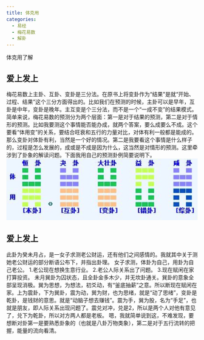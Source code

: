 ```yaml
---
title: 体克用
categories:
  - 易经
  - 梅花易数
  - 解卦
---
```

体克用了解

## 爱上发上

梅花易数上主卦、互卦、变卦是三分法。在原书上将变卦作为“结果"是就“开始、过程、结果”这个三分方面得出的。比如我们在预测的时候，主卦可以是早年，互卦是中年，变卦是晚年。主互变是个三分法，而不是一个“一成不变”的结果模式。
简单来说，梅花易数的预测分为两个层面：第一是对于结果的预测，第二是对于情形的预测。比如我要测这个事情能否能办成，就两个答案，要么成要么不成。这个要看“体用变”的关系，要结合旺衰和五行的力量对比，对体有利一般都是能成的。那么变卦对体卦有利，当然是一个好的情况。第二是我要看这个事情是什么样子的，过程是怎么发展的，成或是不成是因为什么，这当然是对情形的预测。这里牵涉到了卦象的解读问题。下面我用自己的预测卦例简要说明下。
![-w395](/images/15856504557634.jpg)
## 爱上发上
此卦为癸未月占，是一女子求测老公财运，还有他们之间感情的。我就其中关于测她老公财运的部分断语公布下，并指出卦理。
女子求测，体卦为自己，用卦为自己老公。
1.老公现在想换生意行业。
2.老公人际关系出了问题。
3.现在赋闲在家打算投资。
未月巽卦为囚状态，且全卦金多木少，并无坎卦通关。巽卦的意象全部呈现消极。巽为思想，为想法，初爻动，有“釜底抽薪”之意。所以断现在赋闲在家。上为震卦，下为巽卦，震为动，巽为财，也为思绪，就是“动了思绪”，变卦是乾卦，是钱财的意思。就是“动脑子想去赚钱”。震为手，巽为股，名为“手足”，也就是朋友，即人际关系出现问题了。震兑对冲，兑是2，所以是两个人对他有意见了，兑下为乾卦，所以对方两人都是老板。
嗯，我就简单说到这，不难发现，要想断对卦第一是要熟悉卦象的（也就是八卦万物类象），第二是对于五行流转的把握，能量的流向看清。
